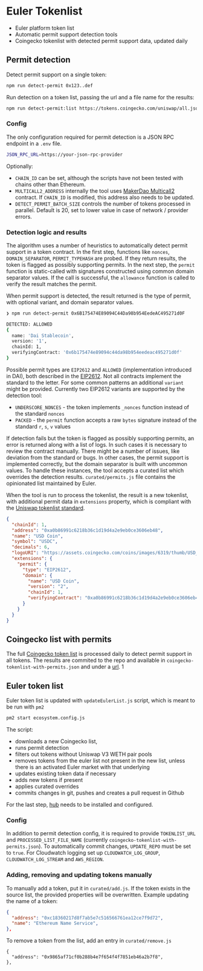 # Euler Tokenlist

- Euler platform token list
- Automatic permit support detection tools
- Coingecko tokenlist with detected permit support data, updated daily

## Permit detection
Detect permit support on a single token:
```bash
npm run detect-permit 0x123..def
```

Run detection on a token list, passing the url and a file name for the results:
```bash
npm run detect-permit:list https://tokens.coingecko.com/uniswap/all.json coingecko-tokenlist-with-permits.json
```

### Config
The only configuration required for permit detection is a JSON RPC endpoint in a `.env` file.

```bash
JSON_RPC_URL=https://your-json-rpc-provider
```

Optionally:
- `CHAIN_ID` can be set, although the scripts have not been tested with chains other than Ethereum.
- `MULTICALL2_ADDRESS` internally the tool uses [MakerDao Multicall2](https://github.com/makerdao/multicall/blob/master/src/Multicall2.sol) contract. If `CHAIN_ID` is modified, this address also needs to be updated.
- `DETECT_PERMIT_BATCH_SIZE` controls the number of tokens processed in parallel. Default is 20, set to lower value in case of network / provider errors.

### Detection logic and results
The algorithm uses a number of heuristics to automatically detect permit support in a token contract. In the first step, functions like `nonces`, `DOMAIN_SEPARATOR`, `PERMIT_TYPEHASH` are probed. If they return results, the token is flagged as possibly supporting permits. In the next step, the `permit` function is static-called with signatures constructed using common domain separator values. If the call is successful, the `allowance` function is called to verify the result matches the permit.

When permit support is detected, the result returned is the type of permit, with optional variant, and domain separator values.
```bash
❯ npm run detect-permit 0x6B175474E89094C44Da98b954EedeAC495271d0F

DETECTED: ALLOWED 
{
  name: 'Dai Stablecoin',
  version: '1',
  chainId: 1,
  verifyingContract: '0x6b175474e89094c44da98b954eedeac495271d0f'
}
```

Possible permit types are `EIP2612` and `ALLOWED` (implementation introduced in DAI), both described in the [EIP2612](https://eips.ethereum.org/EIPS/eip-2612). 
Not all contracts implement the standard to the letter. For some common patterns an additional `variant` might be provided. Currently two EIP2612 variants are supported by the detection tool:
- `UNDERSCORE_NONCES` - the token implements `_nonces` function instead of the standard `nonces`
- `PACKED` - the `permit` function accepts a raw `bytes` signature instead of the standard `r`, `s`, `v` values

If detection fails but the token is flagged as possibly supporting permits, an error is returned along with a list of logs. In such cases it is necessary to review the contract manually. There might be a number of issues, like deviation from the standard or bugs. In other cases, the permit support is implemented correctly, but the domain separator is built with uncommon values. To handle these instances, the tool accepts a curated list which overrides the detection results. `curated/permits.js` file contains the opinionated list maintained by Euler.

When the tool is run to process the tokenlist, the result is a new tokenlist, with additional permit data in `extensions` property, which is compliant with the [Uniswap tokenlist standard](https://github.com/Uniswap/token-lists).
```json
{
  "chainId": 1,
  "address": "0xa0b86991c6218b36c1d19d4a2e9eb0ce3606eb48",
  "name": "USD Coin",
  "symbol": "USDC",
  "decimals": 6,
  "logoURI": "https://assets.coingecko.com/coins/images/6319/thumb/USD_Coin_icon.png?1547042389",
  "extensions": {
    "permit": {
      "type": "EIP2612",
      "domain": {
        "name": "USD Coin",
        "version": "2",
        "chainId": 1,
        "verifyingContract": "0xa0b86991c6218b36c1d19d4a2e9eb0ce3606eb48"
      }
    }
  }
}
```

## Coingecko list with permits

The full [Coingecko token list](https://tokens.coingecko.com/uniswap/all.json) is processed daily to detect permit support in all tokens. The results are commited to the repo and available in `coingecko-tokenlist-with-permits.json` and under a [url]('https://raw.githubusercontent.com/euler-xyz/euler-tokenlist/master/coingecko-tokenlist-with-permits.json').
1
## Euler token list

Euler token list is updated with `updateEulerList.js` script, which is meant to be run with `pm2`
```bash
pm2 start ecosystem.config.js
``` 

The script:
- downloads a new Coingecko list,
- runs permit detection
- filters out tokens without Uniswap V3 WETH pair pools
- removes tokens from the euler list not present in the new list, unless there is an activated Euler market with that underlying
- updates existing token data if necessary
- adds new tokens if present
- applies curated overrides
- commits changes in git, pushes and creates a pull request in Github 

For the last step, [hub](https://hub.github.com/) needs to be installed and configured.

### Config

In addition to permit detection config, it is required to provide `TOKENLIST_URL` and `PROCESSED_LIST_FILE_NAME` (currently `coingecko-tokenlist-with-permits.json`). To automatically commit changes, `UPDATE_REPO` must be set to `true`. For Cloudwatch logging set up `CLOUDWATCH_LOG_GROUP`, `CLOUDWATCH_LOG_STREAM` and `AWS_REGION`.

### Adding, removing and updating tokens manually
To manually add a token, put it in `curated/add.js`. If the token exists in the source list, the provided properties will be overwritten. Example updating the name of a token:
```json
{
  "address": "0xc18360217d8f7ab5e7c516566761ea12ce7f9d72",
  "name": "Ethereum Name Service",
},
```
To remove a token from the list, add an entry in `curated/remove.js`
```
{
  "address": "0x9865af71cf0b288b4e7f654f4f7851eb46a2b7f8",
},
```
